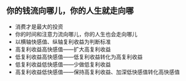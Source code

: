 ## 你的钱流向哪儿，你的人生就走向哪
- 消费才是最大的投资
- 你的时间和注意力流向哪儿，你的人生也会走向哪儿
- 以横轴快感值、纵轴复利收益为判断标准
- 高复利收益高快感值——扩大高复利收益
- 低复利收益高快感值——低复利收益转化为高复利收益
- 低复利收益低快感值——少做低复利收益
- 高复利收益低快感值——保持高复利收益、加深低快感值转化高快感值
